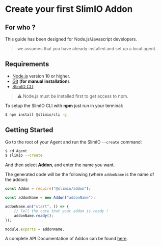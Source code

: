 # Create your first SlimIO Addon

## For who ?
This guide has been designed for Node.js/Javascript developers.

> we assumes that you have already installed and set up a local agent.

## Requirements

- [Node.js](https://nodejs.org/en/) version 10 or higher.
- [Git](https://git-scm.com/) (**for manual installation**).
- [SlimIO CLI](https://github.com/SlimIO/CLI)

> ⚠️ Node.js must be installed first to get access to npm.

To setup the SlimIO CLI with **npm** just run in your terminal:
```bash
$ npm install @slimio/cli -g
```

## Getting Started

Go to the root of your Agent and run the SlimIO `--create` command:
```bash
$ cd Agent
$ slimio --create
```

And then select **Addon**, and enter the name you want.

The generated code will be the following (where `addonName` is the name of the addon):
```js
const Addon = require("@slimio/addon"); 

const addonName = new Addon("addonName"); 

addonName.on("start", () => {
    // Tell the core that your addon is ready !
    addonName.ready();
});

module.exports = addonName;
```

A complete API Documentation of Addon can be found [here](https://github.com/SlimIO/Addon).

